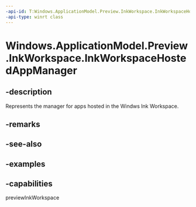 ```yaml
---
-api-id: T:Windows.ApplicationModel.Preview.InkWorkspace.InkWorkspaceHostedAppManager
-api-type: winrt class
---
```


<!-- Class syntax.
public class InkWorkspaceHostedAppManager 
-->

# Windows.ApplicationModel.Preview.InkWorkspace.InkWorkspaceHostedAppManager

## -description
Represents the manager for apps hosted in the Windws Ink Workspace.

## -remarks

## -see-also

## -examples

## -capabilities
previewInkWorkspace 
